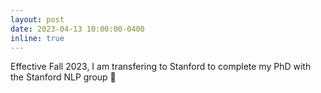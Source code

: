 ```yaml
---
layout: post
date: 2023-04-13 10:00:00-0400
inline: true
---
```


Effective Fall 2023, I am transfering to Stanford to complete my PhD with the Stanford NLP group :evergreen_tree: